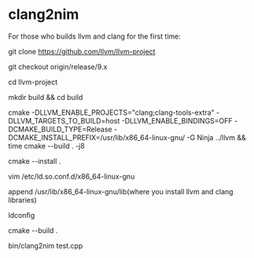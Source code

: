# clang2nim

For those who builds llvm and clang for the first time:

git clone https://github.com/llvm/llvm-project

git checkout origin/release/9.x

cd llvm-project

mkdir build && cd build

cmake -DLLVM_ENABLE_PROJECTS="clang;clang-tools-extra" -DLLVM_TARGETS_TO_BUILD=host -DLLVM_ENABLE_BINDINGS=OFF -DCMAKE_BUILD_TYPE=Release  -DCMAKE_INSTALL_PREFIX=/usr/lib/x86_64-linux-gnu/ -G Ninja ../llvm && time cmake --build . -j8

cmake --install .

vim /etc/ld.so.conf.d/x86_64-linux-gnu

append /usr/lib/x86_64-linux-gnu/lib(where you install llvm and clang libraries)

ldconfig

cmake --build .

bin/clang2nim test.cpp
